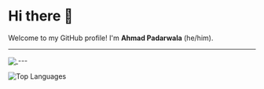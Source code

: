 # Hi there 👋

Welcome to my GitHub profile! I'm **Ahmad Padarwala** (he/him).

---
<a href="https://github.com/Ahmad-Padarwala">
  <img align="center" src="https://github-readme-stats.vercel.app/api?username=Ahmad-Padarwala&show_icons=true&theme=dracula&private=true&include_all_commits=true" />
</a>
---

![Top Languages](https://github-readme-stats.vercel.app/api/top-langs/?username=Ahmad-Padarwala&layout=compact&theme=radical)

<!--
<td>



### About Me

I am a **Full Stack Developer** currently working at **Valudas Tech Park**. With a passion for coding and a knack for creating dynamic web and mobile applications, I thrive on turning ideas into reality.

<br />


#### 💼 Languages and Tools

<div>
<img src="https://img.shields.io/badge/-javascript-F7DF1E?&style=for-the-badge&logo=javascript&logoColor=black" />
<img src="https://img.shields.io/badge/-Node.js-87BF00?&style=for-the-badge&logo=node.js&logoColor=black" />
  <img src="https://img.shields.io/badge/-Express.js-F7F7F7?&style=for-the-badge&logo=express&logoColor=black" />
<img src="https://img.shields.io/badge/-ReactJS-grey?&style=for-the-badge&logo=react&logoColor=61DAFB" />
<img src="https://img.shields.io/badge/-postgresql-006548?&style=for-the-badge&logo=postgresql&logoColor=white" />
<img src="https://img.shields.io/badge/-MySQL-42759C?&style=for-the-badge&logo=mysql&logoColor=f7f7f7" />
<img src="https://img.shields.io/badge/-Next.js-000000?&style=for-the-badge&logo=next.js&logoColor=f7f7f7" />





<img src="https://img.shields.io/badge/-Postman-F56933?&style=for-the-badge&logo=postman&logoColor=f7f7f7" />


<img src="https://img.shields.io/badge/-Git-F05032?&style=for-the-badge&logo=git&logoColor=white" /> 
<img src="https://img.shields.io/badge/github-%23121011.svg?style=for-the-badge&logo=github&logoColor=white" />
<img src="https://img.shields.io/badge/Canva-%2300C4CC.svg?style=for-the-badge&logo=Canva&logoColor=white" />


  </div>


  ---
  

### 🌱 Currently Learning
- Advanced JavaScript frameworks (Vue.js, Svelte)
- Cloud computing (AWS, Azure)
- AI and Machine Learning

### 🚀 Looking to Collaborate On
- Innovative web applications
- Cross-platform mobile apps
- Open-source projects

### 🛠️ Seeking Help With
- Contributions to open-source projects
- Networking with like-minded developers

### 📫 How to Reach Me
- Email: [ahmadpadarwala4@gmail.com](mailto:ahmadpadarwala4@gmail.com)
- LinkedIn: [ahmad Padarwala](https://www.linkedin.com/in/ahmad-padarwala/)

### ⚡ Fun Fact
- When I'm not coding, you can find me exploring the latest tech trends, playing Football, or enjoying a good book.

---

Feel free to explore my repositories and connect with me. I'm open to exciting opportunities and collaborative projects!


**Ahmad-Padarwala/Ahmad-Padarwala** is a ✨ _special_ ✨ repository because its `README.md` (this file) appears on your GitHub profile.

Here are some ideas to get you started:

- 🔭 I’m currently working on ...
- 🌱 I’m currently learning ...
- 👯 I’m looking to collaborate on ...
- 🤔 I’m looking for help with ...
- 💬 Ask me about ...
- 📫 How to reach me: ...
- 😄 Pronouns: ...
- ⚡ Fun fact: ...
-->
